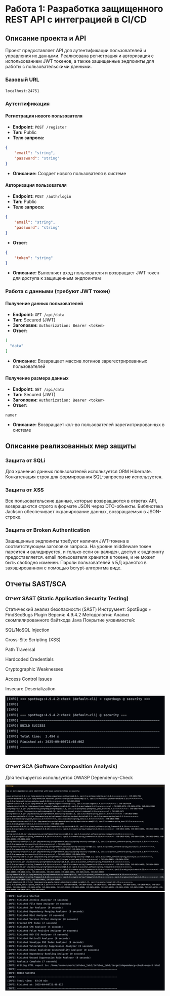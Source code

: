 # Работа 1: Разработка защищенного REST API с интеграцией в CI/CD

## Описание проекта и API

Проект предоставляет API для аутентификации пользователей и управления их данными. Реализована регистрация и авторизация с использованием JWT токенов, а также защищенные эндпоинты для работы с пользовательскими данными.

### Базовый URL
`localhost:24751`

### Аутентификация

#### Регистрация нового пользователя
- **Endpoint:** `POST /register`
- **Тип:** Public
- **Тело запроса:**
```json
{
    "email": "string",
    "password": "string"
}
```
- **Описание:** Создает нового пользователя в системе

#### Авторизация пользователя
- **Endpoint:** `POST /auth/login`
- **Тип:** Public
- **Тело запроса:**
```json
{
    "email": "string",
    "password": "string"
}
```
- **Ответ:**
```json
{
    "token": "string"
}
```
- **Описание:** Выполняет вход пользователя и возвращает JWT токен для доступа к защищенным эндпоинтам

### Работа с данными (требуют JWT токен)

#### Получение данных пользователей
- **Endpoint:** `GET /api/data`
- **Тип:** Secured (JWT)
- **Заголовки:** `Authorization: Bearer <token>`
- **Ответ:**
```json
[
  "data"
]
```
- **Описание:** Возвращает массив логинов зарегестрированных пользователей

#### Получение размера данных
- **Endpoint:** `GET /api/data`
- **Тип:** Secured (JWT)
- **Заголовки:** `Authorization: Bearer <token>`
- **Ответ:**
```
numer
```
- **Описание:** Возвращает кол-во пользователей зарегистрированных в системе


## Описание реализованных мер защиты

### Защита от SQLi

Для хранения данных пользователей используется ORM Hibernate.
Конкатенация строк для формирования SQL-запросов **не** используется.

### Защита от XSS

Все пользовательские данные, которые возвращаются в ответах API, возвращаются строго в формате JSON через DTO-объекты.
Библиотека Jackson обеспечивает экранирование данных, возвращаемых в JSON-строке.

### Защита от Broken Authentication

Защищенные эндпоинты требуют наличия JWT-токена в соответствующем заголовке запроса.
На уровне middleware токен парсится и валидируется, и только если он валиден, доступ к эндпоинту предоставляется.
email пользователя хранится в токене, и не может быть свободно изменен.
Пароли пользователей в БД хранятся в захэшированном с помощью bcrypt-алгоритма виде.

## Отчеты SAST/SCA

### Отчет SAST (Static Application Security Testing)

Статический анализ безопасности (SAST)
Инструмент: SpotBugs + FindSecBugs Plugin
Версия: 4.9.4.2
Методология: Анализ скомпилированного байткода Java
Покрытие уязвимостей:

SQL/NoSQL Injection

Cross-Site Scripting (XSS)

Path Traversal

Hardcoded Credentials

Cryptographic Weaknesses

Access Control Issues

Insecure Deserialization


![BugsReport](NoBugsReport.png)

### Отчет SCA (Software Composition Analysis)

Для тестируется используется OWASP Dependency-Check

![BugsFoundReport](FirstProblems.png)
![No_OWASP report](OWASPCheck.png)